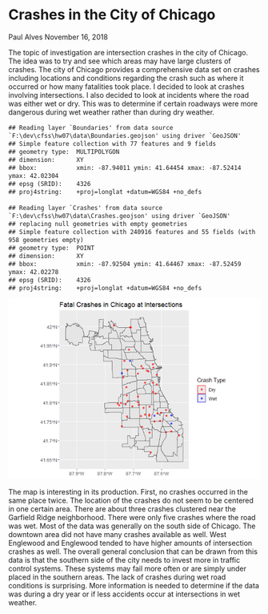 Crashes in the City of Chicago
================
Paul Alves
November 16, 2018

The topic of investigation are intersection crashes in the city of Chicago. The idea was to try and see which areas may have large clusters of crashes. The city of Chicago provides a comprehensive data set on crashes including locations and conditions regarding the crash such as where it occurred or how many fatalities took place. I decided to look at crashes involving intersections. I also decided to look at incidents where the road was either wet or dry. This was to determine if certain roadways were more dangerous during wet weather rather than during dry weather.

    ## Reading layer `Boundaries' from data source `F:\dev\cfss\hw07\data\Boundaries.geojson' using driver `GeoJSON'
    ## Simple feature collection with 77 features and 9 fields
    ## geometry type:  MULTIPOLYGON
    ## dimension:      XY
    ## bbox:           xmin: -87.94011 ymin: 41.64454 xmax: -87.52414 ymax: 42.02304
    ## epsg (SRID):    4326
    ## proj4string:    +proj=longlat +datum=WGS84 +no_defs

    ## Reading layer `Crashes' from data source `F:\dev\cfss\hw07\data\Crashes.geojson' using driver `GeoJSON'
    ## replacing null geometries with empty geometries
    ## Simple feature collection with 240916 features and 55 fields (with 958 geometries empty)
    ## geometry type:  POINT
    ## dimension:      XY
    ## bbox:           xmin: -87.92504 ymin: 41.64467 xmax: -87.52459 ymax: 42.02278
    ## epsg (SRID):    4326
    ## proj4string:    +proj=longlat +datum=WGS84 +no_defs

![](crashes_files/figure-markdown_github/unnamed-chunk-1-1.png)

The map is interesting in its production. First, no crashes occurred in the same place twice. The location of the crashes do not seem to be centered in one certain area. There are about three crashes clustered near the Garfield Ridge neighborhood. There were only five crashes where the road was wet. Most of the data was generally on the south side of Chicago. The downtown area did not have many crashes available as well. West Englewood and Englewood tended to have higher amounts of intersection crashes as well. The overall general conclusion that can be drawn from this data is that the southern side of the city needs to invest more in traffic control systems. These systems may fail more often or are simply under placed in the southern areas. The lack of crashes during wet road conditions is surprising. More information is needed to determine if the data was during a dry year or if less accidents occur at intersections in wet weather.
